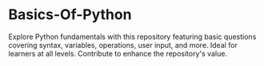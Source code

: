 # Basics-Of-Python
Explore Python fundamentals with this repository featuring basic questions covering syntax, variables, operations, user input, and more. Ideal for learners at all levels. Contribute to enhance the repository's value.
